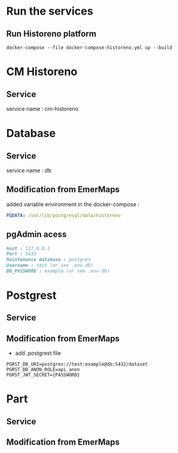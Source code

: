 # Run the services

## Run Historeno platform
```
docker-compose --file docker-compose-historeno.yml up --build
```

# CM Historeno

## Service
service name : cm-historeno

# Database

## Service
service name : db

## Modification from EmerMaps
added variable environment in the docker-compose :
```yml
PGDATA: /var/lib/postgresql/data/historeno
```

## pgAdmin acess

```markdown
host : 127.0.0.1
Port : 5433
Maintenance database : postgres
Username : test (or see .env-db)
DB_PASSWORD : example (or see .env-db)
```

# Postgrest
## Service
## Modification from EmerMaps
- add .postgrest file
```
PGRST_DB_URI=postgres://test:example@db:5432/dataset
PGRST_DB_ANON_ROLE=api_anon
PGRST_JWT_SECRET={PASSWORD}
```


# Part
## Service
## Modification from EmerMaps
